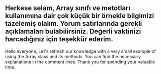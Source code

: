 Herkese selam, 
Array sınıfı  ve metotları kullanımına dair çok küçük bir örnekle bilgimizi tazelemiş olalım.
Yorum satırlarında gerekli açıklamaları bulabilirsiniz.
Değerli vaktinizi harcadığınız için teşekkür ederim.
-------------------------------------------------
Hello everyone, 
Let's refresh our knowledge with a very small example of using the Array class and its methods.
You can find the necessary explanations in the comment lines.
Thank you for spending your valuable time.